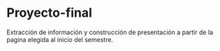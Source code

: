 # Proyecto-final
Extracción de información y construcción de presentación a partir de la pagina elegida al inicio del semestre.
